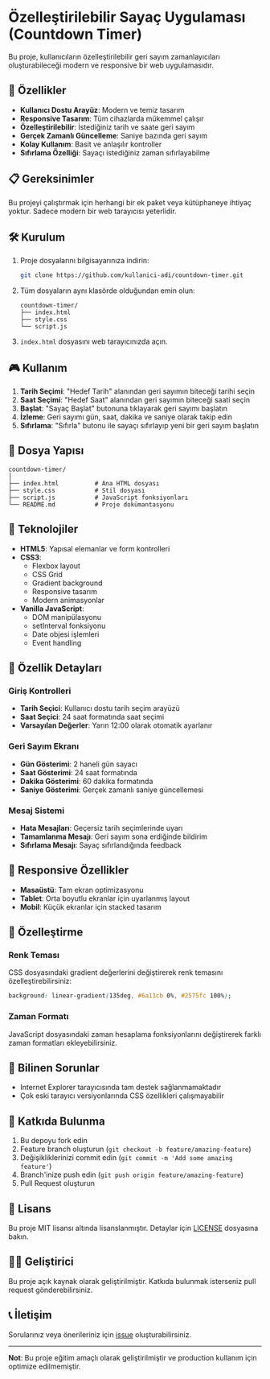 # Özelleştirilebilir Sayaç Uygulaması (Countdown Timer)

Bu proje, kullanıcıların özelleştirilebilir geri sayım zamanlayıcıları oluşturabileceği modern ve responsive bir web uygulamasıdır.

## 🚀 Özellikler

- **Kullanıcı Dostu Arayüz**: Modern ve temiz tasarım
- **Responsive Tasarım**: Tüm cihazlarda mükemmel çalışır
- **Özelleştirilebilir**: İstediğiniz tarih ve saate geri sayım
- **Gerçek Zamanlı Güncelleme**: Saniye bazında geri sayım
- **Kolay Kullanım**: Basit ve anlaşılır kontroller
- **Sıfırlama Özelliği**: Sayaçı istediğiniz zaman sıfırlayabilme

## 📋 Gereksinimler

Bu projeyi çalıştırmak için herhangi bir ek paket veya kütüphaneye ihtiyaç yoktur. Sadece modern bir web tarayıcısı yeterlidir.

## 🛠️ Kurulum

1. Proje dosyalarını bilgisayarınıza indirin:
   ```bash
   git clone https://github.com/kullanici-adi/countdown-timer.git
   ```

2. Tüm dosyaların aynı klasörde olduğundan emin olun:
   ```
   countdown-timer/
   ├── index.html
   ├── style.css
   └── script.js
   ```

3. `index.html` dosyasını web tarayıcınızda açın.

## 🎮 Kullanım

1. **Tarih Seçimi**: "Hedef Tarih" alanından geri sayımın biteceği tarihi seçin
2. **Saat Seçimi**: "Hedef Saat" alanından geri sayımın biteceği saati seçin
3. **Başlat**: "Sayaç Başlat" butonuna tıklayarak geri sayımı başlatın
4. **İzleme**: Geri sayımı gün, saat, dakika ve saniye olarak takip edin
5. **Sıfırlama**: "Sıfırla" butonu ile sayaçı sıfırlayıp yeni bir geri sayım başlatın

## 📁 Dosya Yapısı

```
countdown-timer/
│
├── index.html          # Ana HTML dosyası
├── style.css           # Stil dosyası
├── script.js           # JavaScript fonksiyonları
└── README.md           # Proje dokümantasyonu
```

## 🎨 Teknolojiler

- **HTML5**: Yapısal elemanlar ve form kontrolleri
- **CSS3**: 
  - Flexbox layout
  - CSS Grid
  - Gradient background
  - Responsive tasarım
  - Modern animasyonlar
- **Vanilla JavaScript**:
  - DOM manipülasyonu
  - setInterval fonksiyonu
  - Date objesi işlemleri
  - Event handling

## 🌟 Özellik Detayları

### Giriş Kontrolleri
- **Tarih Seçici**: Kullanıcı dostu tarih seçim arayüzü
- **Saat Seçici**: 24 saat formatında saat seçimi
- **Varsayılan Değerler**: Yarın 12:00 olarak otomatik ayarlanır

### Geri Sayım Ekranı
- **Gün Gösterimi**: 2 haneli gün sayacı
- **Saat Gösterimi**: 24 saat formatında
- **Dakika Gösterimi**: 60 dakika formatında
- **Saniye Gösterimi**: Gerçek zamanlı saniye güncellemesi

### Mesaj Sistemi
- **Hata Mesajları**: Geçersiz tarih seçimlerinde uyarı
- **Tamamlanma Mesajı**: Geri sayım sona erdiğinde bildirim
- **Sıfırlama Mesajı**: Sayaç sıfırlandığında feedback

## 📱 Responsive Özellikler

- **Masaüstü**: Tam ekran optimizasyonu
- **Tablet**: Orta boyutlu ekranlar için uyarlanmış layout
- **Mobil**: Küçük ekranlar için stacked tasarım

## 🔧 Özelleştirme

### Renk Teması
CSS dosyasındaki gradient değerlerini değiştirerek renk temasını özelleştirebilirsiniz:
```css
background: linear-gradient(135deg, #6a11cb 0%, #2575fc 100%);
```

### Zaman Formatı
JavaScript dosyasındaki zaman hesaplama fonksiyonlarını değiştirerek farklı zaman formatları ekleyebilirsiniz.

## 🐛 Bilinen Sorunlar

- Internet Explorer tarayıcısında tam destek sağlanmamaktadır
- Çok eski tarayıcı versiyonlarında CSS özellikleri çalışmayabilir

## 🤝 Katkıda Bulunma

1. Bu depoyu fork edin
2. Feature branch oluşturun (`git checkout -b feature/amazing-feature`)
3. Değişikliklerinizi commit edin (`git commit -m 'Add some amazing feature'`)
4. Branch'inize push edin (`git push origin feature/amazing-feature`)
5. Pull Request oluşturun

## 📄 Lisans

Bu proje MIT lisansı altında lisanslanmıştır. Detaylar için [LICENSE](LICENSE) dosyasına bakın.

## 👨‍💻 Geliştirici

Bu proje açık kaynak olarak geliştirilmiştir. Katkıda bulunmak isterseniz pull request gönderebilirsiniz.

## 📞 İletişim

Sorularınız veya önerileriniz için [issue](https://github.com/kullanici-adi/countdown-timer/issues) oluşturabilirsiniz.

---

**Not**: Bu proje eğitim amaçlı olarak geliştirilmiştir ve production kullanım için optimize edilmemiştir.